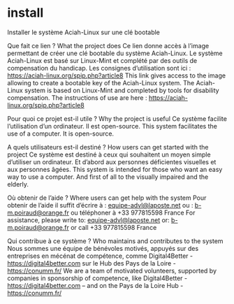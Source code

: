 # install
Installer le système Aciah-Linux sur une clé bootable

Que fait ce lien ? What the project does 
Ce lien donne accès à l’image permettant de créer une clé bootable du système Aciah-Linux.
Le système Aciah-Linux est basé sur Linux-Mint et complété par des outils de compensation du handicap.
Les consignes d’utilisation sont ici : https://aciah-linux.org/spip.php?article8
This link gives access to the image allowing to create a bootable key of the Aciah-Linux system.
The Aciah-Linux system is based on Linux-Mint and completed by tools for disability compensation.
The instructions of use are here : https://aciah-linux.org/spip.php?article8

Pour quoi ce projet est-il utile ? Why the project is useful 
Ce système facilite l’utilisation d’un ordinateur. Il est open-source.
This system facilitates the use of a computer. It is open-source.

A quels utilisateurs est-il destiné ? How users can get started with the project 
Ce système est destiné à ceux qui souhaitent un moyen simple d’utiliser un ordinateur. Et d’abord aux personnes déficientes visuelles et aux personnes âgées.
This system is intended for those who want an easy way to use a computer. And first of all to the visually impaired and the elderly.

Où obtenir de l’aide ? Where users can get help with the system
	Pour obtenir de l’aide il suffit d’écrire à : equipe-advl@laposte.net
ou : b-m.poiraud@orange.fr		ou téléphoner à  +33 977815598  France
For assistance, please write to: equipe-advl@laposte.net or: b-m.poiraud@orange.fr 
or call +33 977815598 France

Qui contribue à ce système ? Who maintains and contributes to the system 
Nous sommes une équipe de bénévoles motivés, appuyés 
sur des entreprises en mécénat de compétence, comme Digital4Better - https://digital4better.com
sur le Hub des Pays de la Loire -  https://conumm.fr/
We are a team of motivated volunteers, 
supported by companies in sponsorship of competence, like Digital4Better - https://digital4better.com – 
and on the Pays de la Loire Hub - https://conumm.fr/
